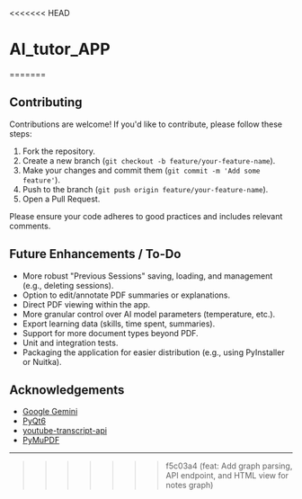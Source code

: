 <<<<<<< HEAD
# AI_tutor_APP
=======

## Contributing

Contributions are welcome! If you'd like to contribute, please follow these steps:

1.  Fork the repository.
2.  Create a new branch (`git checkout -b feature/your-feature-name`).
3.  Make your changes and commit them (`git commit -m 'Add some feature'`).
4.  Push to the branch (`git push origin feature/your-feature-name`).
5.  Open a Pull Request.

Please ensure your code adheres to good practices and includes relevant comments.

## Future Enhancements / To-Do

*   More robust "Previous Sessions" saving, loading, and management (e.g., deleting sessions).
*   Option to edit/annotate PDF summaries or explanations.
*   Direct PDF viewing within the app.
*   More granular control over AI model parameters (temperature, etc.).
*   Export learning data (skills, time spent, summaries).
*   Support for more document types beyond PDF.
*   Unit and integration tests.
*   Packaging the application for easier distribution (e.g., using PyInstaller or Nuitka).

## Acknowledgements

*   [Google Gemini](https://deepmind.google/technologies/gemini/)
*   [PyQt6](https://riverbankcomputing.com/software/pyqt/)
*   [youtube-transcript-api](https://github.com/jdepoix/youtube-transcript-api)
*   [PyMuPDF](https://github.com/pymupdf/PyMuPDF)

---
>>>>>>> f5c03a4 (feat: Add graph parsing, API endpoint, and HTML view for notes graph)
